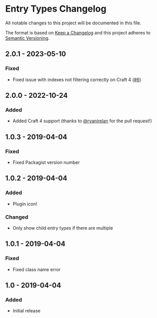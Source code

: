 # Entry Types Changelog

All notable changes to this project will be documented in this file.

The format is based on [Keep a Changelog](http://keepachangelog.com/) and this project adheres to [Semantic Versioning](http://semver.org/).

## 2.0.1 - 2023-05-10

### Fixed

- Fixed issue with indexes not filtering correctly on Craft 4 ([#6](https://github.com/ethercreative/sidebar-entrytypes/issues/6))

## 2.0.0 - 2022-10-24

### Added

- Added Craft 4 support (thanks to [@ryanirelan](https://github.com/ryanirelan) for the pull request!)

## 1.0.3 - 2019-04-04

### Fixed

- Fixed Packagist version number

## 1.0.2 - 2019-04-04

### Added

- Plugin icon!

### Changed

- Only show child entry types if there are multiple

## 1.0.1 - 2019-04-04

### Fixed

- Fixed class name error

## 1.0 - 2019-04-04

### Added

- Initial release
